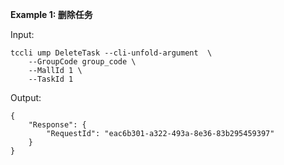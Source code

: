 **Example 1: 删除任务**



Input: 

```
tccli ump DeleteTask --cli-unfold-argument  \
    --GroupCode group_code \
    --MallId 1 \
    --TaskId 1
```

Output: 
```
{
    "Response": {
        "RequestId": "eac6b301-a322-493a-8e36-83b295459397"
    }
}
```

